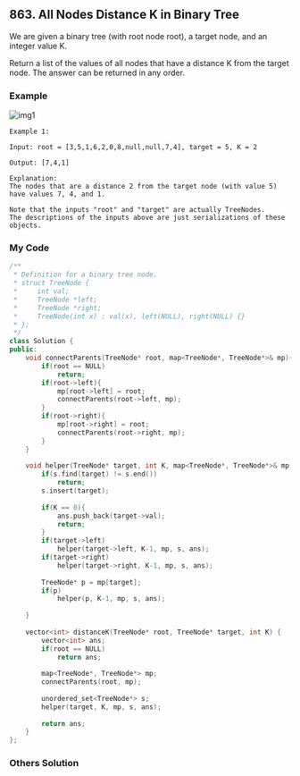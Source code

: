 ## 863. All Nodes Distance K in Binary Tree

We are given a binary tree (with root node root), a target node, and an integer value K.

Return a list of the values of all nodes that have a distance K from the target node.  The answer can be returned in any order.


### Example

![img1](https://s3-lc-upload.s3.amazonaws.com/uploads/2018/06/28/sketch0.png "img1")
```
Example 1:

Input: root = [3,5,1,6,2,0,8,null,null,7,4], target = 5, K = 2

Output: [7,4,1]

Explanation: 
The nodes that are a distance 2 from the target node (with value 5)
have values 7, 4, and 1.

Note that the inputs "root" and "target" are actually TreeNodes.
The descriptions of the inputs above are just serializations of these objects.
```

### My Code
```c++
/**
 * Definition for a binary tree node.
 * struct TreeNode {
 *     int val;
 *     TreeNode *left;
 *     TreeNode *right;
 *     TreeNode(int x) : val(x), left(NULL), right(NULL) {}
 * };
 */
class Solution {
public:
    void connectParents(TreeNode* root, map<TreeNode*, TreeNode*>& mp){
        if(root == NULL)
            return;
        if(root->left){
            mp[root->left] = root;
            connectParents(root->left, mp);
        }
        if(root->right){
            mp[root->right] = root;
            connectParents(root->right, mp);
        }
    }
    
    void helper(TreeNode* target, int K, map<TreeNode*, TreeNode*>& mp, unordered_set<TreeNode*>& s, vector<int>& ans){
        if(s.find(target) != s.end())
            return;
        s.insert(target);
        
        if(K == 0){
            ans.push_back(target->val);
            return;
        }
        if(target->left)
            helper(target->left, K-1, mp, s, ans);
        if(target->right)
            helper(target->right, K-1, mp, s, ans);
        
        TreeNode* p = mp[target];
        if(p)
            helper(p, K-1, mp, s, ans);
        
    }
    
    vector<int> distanceK(TreeNode* root, TreeNode* target, int K) {
        vector<int> ans;
        if(root == NULL)
            return ans;
        
        map<TreeNode*, TreeNode*> mp;
        connectParents(root, mp);
        
        unordered_set<TreeNode*> s;
        helper(target, K, mp, s, ans);
        
        return ans;
    }
};
```


### Others Solution
```c++
```

